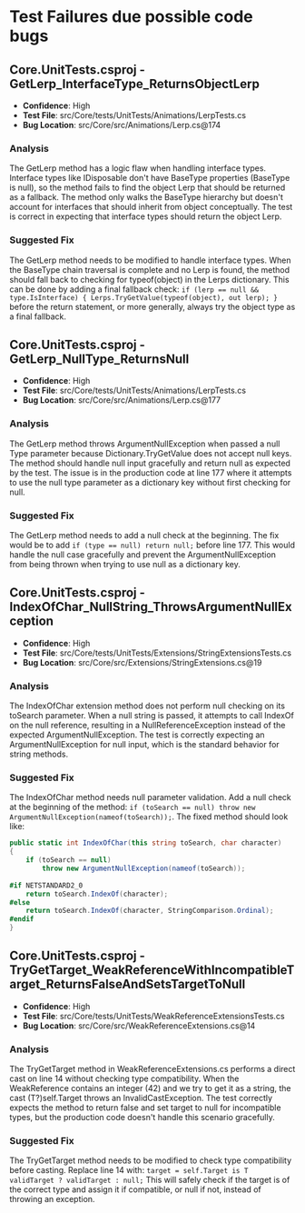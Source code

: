 ﻿# Test Failures due possible code bugs

## Core.UnitTests.csproj - GetLerp_InterfaceType_ReturnsObjectLerp
- **Confidence**: High
- **Test File**: src/Core/tests/UnitTests/Animations/LerpTests.cs
- **Bug Location**: src/Core/src/Animations/Lerp.cs@174

### Analysis
The GetLerp method has a logic flaw when handling interface types. Interface types like IDisposable don't have BaseType properties (BaseType is null), so the method fails to find the object Lerp that should be returned as a fallback. The method only walks the BaseType hierarchy but doesn't account for interfaces that should inherit from object conceptually. The test is correct in expecting that interface types should return the object Lerp.

### Suggested Fix
The GetLerp method needs to be modified to handle interface types. When the BaseType chain traversal is complete and no Lerp is found, the method should fall back to checking for typeof(object) in the Lerps dictionary. This can be done by adding a final fallback check: `if (lerp == null && type.IsInterface) { Lerps.TryGetValue(typeof(object), out lerp); }` before the return statement, or more generally, always try the object type as a final fallback.

## Core.UnitTests.csproj - GetLerp_NullType_ReturnsNull
- **Confidence**: High
- **Test File**: src/Core/tests/UnitTests/Animations/LerpTests.cs
- **Bug Location**: src/Core/src/Animations/Lerp.cs@177

### Analysis
The GetLerp method throws ArgumentNullException when passed a null Type parameter because Dictionary.TryGetValue does not accept null keys. The method should handle null input gracefully and return null as expected by the test. The issue is in the production code at line 177 where it attempts to use the null type parameter as a dictionary key without first checking for null.

### Suggested Fix
The GetLerp method needs to add a null check at the beginning. The fix would be to add `if (type == null) return null;` before line 177. This would handle the null case gracefully and prevent the ArgumentNullException from being thrown when trying to use null as a dictionary key.

## Core.UnitTests.csproj - IndexOfChar_NullString_ThrowsArgumentNullException
- **Confidence**: High
- **Test File**: src/Core/tests/UnitTests/Extensions/StringExtensionsTests.cs
- **Bug Location**: src/Core/src/Extensions/StringExtensions.cs@19

### Analysis
The IndexOfChar extension method does not perform null checking on its toSearch parameter. When a null string is passed, it attempts to call IndexOf on the null reference, resulting in a NullReferenceException instead of the expected ArgumentNullException. The test is correctly expecting an ArgumentNullException for null input, which is the standard behavior for string methods.

### Suggested Fix
The IndexOfChar method needs null parameter validation. Add a null check at the beginning of the method: `if (toSearch == null) throw new ArgumentNullException(nameof(toSearch));`. The fixed method should look like:

```csharp
public static int IndexOfChar(this string toSearch, char character)
{
    if (toSearch == null)
        throw new ArgumentNullException(nameof(toSearch));
        
#if NETSTANDARD2_0
    return toSearch.IndexOf(character);
#else
    return toSearch.IndexOf(character, StringComparison.Ordinal);
#endif
}
```

## Core.UnitTests.csproj - TryGetTarget_WeakReferenceWithIncompatibleTarget_ReturnsFalseAndSetsTargetToNull
- **Confidence**: High
- **Test File**: src/Core/tests/UnitTests/WeakReferenceExtensionsTests.cs
- **Bug Location**: src/Core/src/WeakReferenceExtensions.cs@14

### Analysis
The TryGetTarget<T> method in WeakReferenceExtensions.cs performs a direct cast on line 14 without checking type compatibility. When the WeakReference contains an integer (42) and we try to get it as a string, the cast (T?)self.Target throws an InvalidCastException. The test correctly expects the method to return false and set target to null for incompatible types, but the production code doesn't handle this scenario gracefully.

### Suggested Fix
The TryGetTarget<T> method needs to be modified to check type compatibility before casting. Replace line 14 with: `target = self.Target is T validTarget ? validTarget : null;` This will safely check if the target is of the correct type and assign it if compatible, or null if not, instead of throwing an exception.

